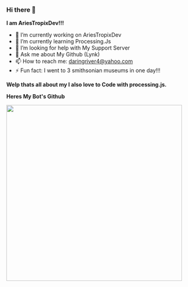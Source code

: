 ### Hi there 👋

**I am AriesTropixDev!!!**
- 🔭 I’m currently working on AriesTropixDev
- 🌱 I’m currently learning Processing.Js
- 🤔 I’m looking for help with My Support Server
- 💬 Ask me about My Github (Lynk)
- 📫 How to reach me: daringriver4@yahoo.com
- ⚡ Fun fact: I went to 3 smithsonian museums in one day!!!

**Welp thats all about my I also love to Code with processing.js.**


**Heres My Bot's Github**


<a href="https://github.com/AriesTropixDev/Lynk"><img src="https://github-link-card.s3.ap-northeast-1.amazonaws.com/AriesTropixDev/Lynk.png" width="460px"></a>

